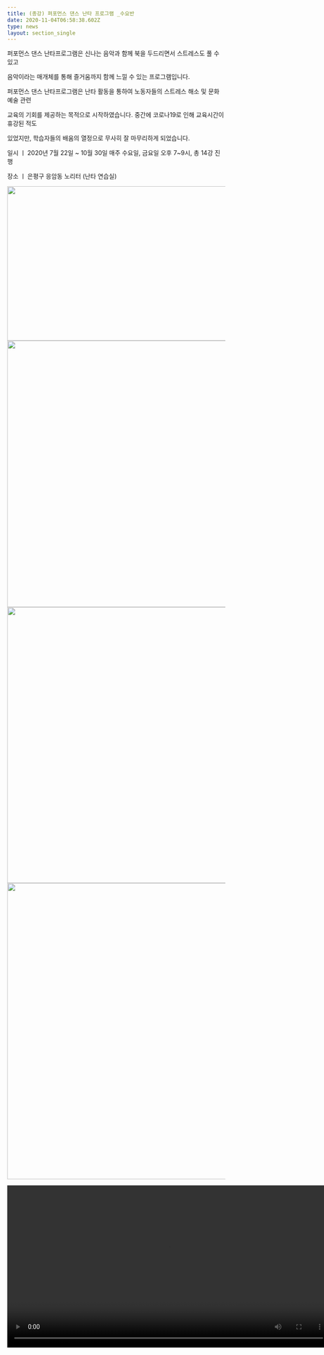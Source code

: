 ```yaml
---
title: (종강) 퍼포먼스 댄스 난타 프로그램 _수요반
date: 2020-11-04T06:58:38.602Z
type: news
layout: section_single
---
```

<p>퍼포먼스 댄스 난타프로그램은 신나는 음악과 함께 북을 두드리면서 스트레스도 풀 수 있고</p>
<p>음악이라는 매개체를 통해 즐거움까지 함께 느낄 수 있는 프로그램입니다.</p>
<p>퍼포먼스 댄스 난타프로그램은 난타 활동을 통하여 노동자들의 스트레스 해소 및 문화 예술 관련</p>
<p>교육의 기회를 제공하는 목적으로 시작하였습니다. 중간에 코로나19로 인해 교육시간이 휴강된 적도</p>
<p>있었지만, 학습자들의 배움의 열정으로 무사히 잘 마무리하게 되었습니다.</p>
<p>일시 ㅣ 2020년 7월 22일 ~ 10월 30일 매주 수요일, 금요일 오후 7~9시, 총 14강 진행</p>
<p>장소 ㅣ 은평구 응암동 노리터 (난타 연습실)</p>
<p><img src="https://drive.tiny.cloud/1/engl1s97gj9hrxpoa7eh7z5f05ozxfm1box3nxkh4j7a43ei/a283f950-1d96-4dc4-97fa-142d1eb68b33" alt="" width="750" height="357" /><img src="https://drive.tiny.cloud/1/engl1s97gj9hrxpoa7eh7z5f05ozxfm1box3nxkh4j7a43ei/f9c09cc1-838e-4105-9e9a-c7c7a38bdb67" alt="" width="750" height="616" /><img src="https://drive.tiny.cloud/1/engl1s97gj9hrxpoa7eh7z5f05ozxfm1box3nxkh4j7a43ei/a3a221a7-89ed-42cc-b871-b296fbe5dcd5" alt="" width="750" height="638" /><img src="https://drive.tiny.cloud/1/engl1s97gj9hrxpoa7eh7z5f05ozxfm1box3nxkh4j7a43ei/4c43ec05-c139-4a72-8e98-0a2fbb651a04" alt="" width="750" height="685" /></p>
<p><video controls="controls" width="746" height="375">
<source src="https://drive.tiny.cloud/1/engl1s97gj9hrxpoa7eh7z5f05ozxfm1box3nxkh4j7a43ei/cfbb264f-8124-45c6-a760-a5561c9ea2e2" /></video></p>